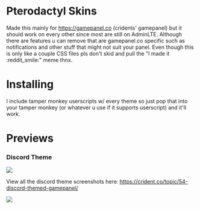# Pterodactyl Skins

Made this mainly for https://gamepanel.co (cridents' gamepanel) but it should work on every other since most are still on AdminLTE. Although there are features u can remove that are gamepanel.co specific such as notifications and other stuff that might not suit your panel.
Even though this is only like a couple CSS files pls don't skid and pull the "I made it :reddit_smile:" meme thnx.

# Installing

I include tamper monkey userscripts w/ every theme so just pop that into your tamper monkey (or whatever u use if it supports userscript) and it'll work.

# Previews

### Discord Theme
![](https://i.avasdemon.rocks/firefox_2018-06-08_22-17-37.png)

View all the discord theme screenshots here: https://crident.co/topic/54-discord-themed-gamepanel/

[![](https://cdn.discordapp.com/attachments/343156271630778372/454867588720230411/stop_paying_for_slots_luna.png)](https://crident.com/)
